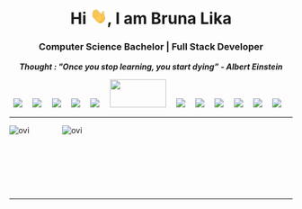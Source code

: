 <h1 align="center">Hi <img src="https://raw.githubusercontent.com/ABSphreak/ABSphreak/master/gifs/Hi.gif" width="30px">, I am Bruna Lika </h1>
<h3 align="center">Computer Science Bachelor | Full Stack Developer </h3>

<p align="center">
  <a href="https://www.linkedin.com/in/bruna-lika-0426911a4/" target="blank"></a>  
</p>


<p align="center">
  <b><i align="center">Thought : "Once you stop learning, you start dying” - Albert Einstein</i></b>
</p>

<p align="left">
  <code> <img height="50" src="https://www.vectorlogo.zone/logos/jupyter/jupyter-ar21.svg"> </code>
  <code> <img height="50" src="https://www.vectorlogo.zone/logos/dotnet/dotnet-ar21.svg"> </code>
  <code> <img height="50" src="https://www.vectorlogo.zone/logos/w3_html5/w3_html5-ar21.svg"> </code>
  <code> <img height="50" src="https://www.vectorlogo.zone/logos/mysql/mysql-ar21.svg"> </code>
  <code> <img height="50" src="https://www.vectorlogo.zone/logos/sqlite/sqlite-ar21.svg"> </code>
  <code> <img height="50" src="https://matplotlib.org/2.2.5/_images/sphx_glr_logos2_001.png" width='100'> </code>
  <code> <img height="50" src="https://upload.wikimedia.org/wikipedia/commons/thumb/e/ed/Pandas_logo.svg/768px-Pandas_logo.svg.png"> </code>
  <code> <img height="50" src="https://www.vectorlogo.zone/logos/heroku/heroku-ar21.svg"> </code>
  <code> <img height="50" src="https://www.vectorlogo.zone/logos/numpy/numpy-ar21.svg"> </code>
  <code> <img height="50" src="https://www.vectorlogo.zone/logos/reactjs/reactjs-ar21.svg"> </code>
  <code> <img height="50" src="https://www.vectorlogo.zone/logos/javascript/javascript-ar21.svg"> </code>
  <code> <img height="50" src="https://seeklogo.com/images/S/scikit-learn-logo-8766D07E2E-seeklogo.com.png"> </code>
  <hr>
<p align="center">
 
<p><img align="left" src="https://github-readme-stats.vercel.app/api/top-langs?username=brulilika&show_icons=true&locale=en&layout=compact&theme=chartreuse-dark" alt="ovi" /></p>
<p>&nbsp;<img align="right" src="https://github-readme-stats.vercel.app/api?username=brulilika&show_icons=true&locale=en&theme=chartreuse-dark" alt="ovi" width="410" /></p>
<br><br><br><br><br>

<hr>
